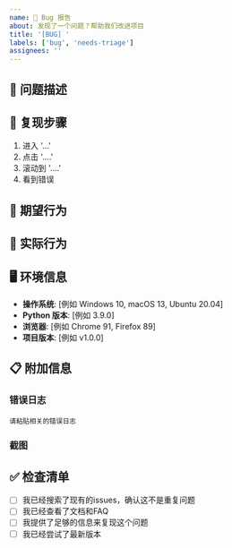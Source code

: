 ```yaml
---
name: 🐛 Bug 报告
about: 发现了一个问题？帮助我们改进项目
title: '[BUG] '
labels: ['bug', 'needs-triage']
assignees: ''
---
```


## 🐛 问题描述
<!-- 简洁明了地描述这个bug -->

## 🔄 复现步骤
<!-- 提供详细的复现步骤 -->
1. 进入 '...'
2. 点击 '....'
3. 滚动到 '....'
4. 看到错误

## 🎯 期望行为
<!-- 描述你期望发生什么 -->

## 📸 实际行为
<!-- 描述实际发生了什么，可以附上截图 -->

## 🖥️ 环境信息
<!-- 请提供运行环境信息 -->
- **操作系统**: [例如 Windows 10, macOS 13, Ubuntu 20.04]
- **Python 版本**: [例如 3.9.0]
- **浏览器**: [例如 Chrome 91, Firefox 89]
- **项目版本**: [例如 v1.0.0]

## 📋 附加信息
<!-- 任何其他有助于解决问题的信息 -->

### 错误日志
```
请粘贴相关的错误日志
```

### 截图
<!-- 如果适用，添加截图帮助解释问题 -->

## ✅ 检查清单
- [ ] 我已经搜索了现有的issues，确认这不是重复问题
- [ ] 我已经查看了文档和FAQ
- [ ] 我提供了足够的信息来复现这个问题
- [ ] 我已经尝试了最新版本
